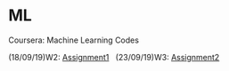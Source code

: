 # ML
Coursera: Machine Learning Codes

(18/09/19)W2: [Assignment1](https://github.com/Lizyll/ML/tree/master/machine-learning-ex1) &nbsp;
(23/09/19)W3: [Assignment2](https://github.com/Lizyll/ML/tree/master/machine-learning-ex2)
